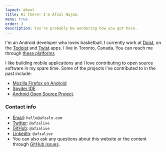 ```yaml
---
layout: about
title: Hi there! I'm Afzal Najam.
menu: true
order: 3
description: You're probably be wondering how you got here.
---
```


I'm an Android developer who loves basketball. I currently work at [Doist](https://doist.com/), on the [Todoist](https://play.google.com/store/apps/details?id=com.todoist) and [Twist](https://play.google.com/store/apps/details?id=com.twistapp) apps. I live in Toronto, Canada. You can reach me through [these platforms](#contact-me)

I like building mobile applications and I love contributing to open source software in my spare time. Some of the projects I've contributed to in the past include:

- [Mozilla Firefox on Android](https://github.com/mozilla-mobile/fenix/pulls?q=is%3Apr+author%3AAfzalivE+is%3Aclosed)
- [Spyder IDE](https://github.com/spyder-ide/spyder/pull/8222)
- [Android Open Source Project](https://android-review.googlesource.com/q/owner:afzalnaj).


### Contact info
- [Email](mailto:hello@afzaln.com): `hello@afzaln.com`
- [Twitter](https://twitter.com/afzalive): `@afzalive`
- [GitHub](https://github.com/afzalive): `@afzalive`
- [LinkedIn](https://www.linkedin.com/in/afzalive/): `@afzalive`
- You can also ask any questions about this website or the content through [GitHub issues](https://github.com/AfzalivE/afzalive.github.io/issues).
